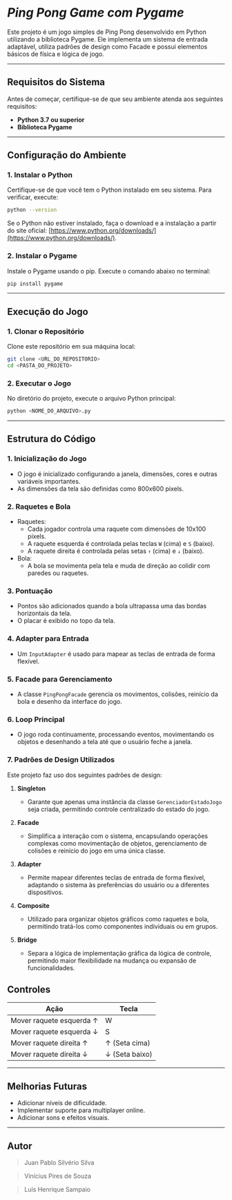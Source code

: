 # *Ping Pong Game com Pygame*

Este projeto é um jogo simples de Ping Pong desenvolvido em Python utilizando a biblioteca Pygame. Ele implementa um sistema de entrada adaptável, utiliza padrões de design como Facade e possui elementos básicos de física e lógica de jogo.

---

## Requisitos do Sistema

Antes de começar, certifique-se de que seu ambiente atenda aos seguintes requisitos:

- **Python 3.7 ou superior**
- **Biblioteca Pygame**

---

## Configuração do Ambiente

### 1. Instalar o Python
Certifique-se de que você tem o Python instalado em seu sistema. Para verificar, execute:
```bash
python --version
```
Se o Python não estiver instalado, faça o download e a instalação a partir do site oficial: [https://www.python.org/downloads/](https://www.python.org/downloads/).

### 2. Instalar o Pygame
Instale o Pygame usando o pip. Execute o comando abaixo no terminal:
```bash
pip install pygame
```

---

## Execução do Jogo

### 1. Clonar o Repositório
Clone este repositório em sua máquina local:
```bash
git clone <URL_DO_REPOSITORIO>
cd <PASTA_DO_PROJETO>
```

### 2. Executar o Jogo
No diretório do projeto, execute o arquivo Python principal:
```bash
python <NOME_DO_ARQUIVO>.py
```

---

## Estrutura do Código

### 1. **Inicialização do Jogo**
- O jogo é inicializado configurando a janela, dimensões, cores e outras variáveis importantes.
- As dimensões da tela são definidas como 800x600 pixels.

### 2. **Raquetes e Bola**
- Raquetes:
  - Cada jogador controla uma raquete com dimensões de 10x100 pixels.
  - A raquete esquerda é controlada pelas teclas `W` (cima) e `S` (baixo).
  - A raquete direita é controlada pelas setas `↑` (cima) e `↓` (baixo).
- Bola:
  - A bola se movimenta pela tela e muda de direção ao colidir com paredes ou raquetes.

### 3. **Pontuação**
- Pontos são adicionados quando a bola ultrapassa uma das bordas horizontais da tela.
- O placar é exibido no topo da tela.

### 4. **Adapter para Entrada**
- Um `InputAdapter` é usado para mapear as teclas de entrada de forma flexível.

### 5. **Facade para Gerenciamento**
- A classe `PingPongFacade` gerencia os movimentos, colisões, reinício da bola e desenho da interface do jogo.

### 6. **Loop Principal**
- O jogo roda continuamente, processando eventos, movimentando os objetos e desenhando a tela até que o usuário feche a janela.

### 7. **Padrões de Design Utilizados**

Este projeto faz uso dos seguintes padrões de design:

1. **Singleton**
   - Garante que apenas uma instância da classe `GerenciadorEstadoJogo` seja criada, permitindo controle centralizado do estado do jogo.

2. **Facade**
   - Simplifica a interação com o sistema, encapsulando operações complexas como movimentação de objetos, gerenciamento de colisões e reinício do jogo em uma única classe.

3. **Adapter**
   - Permite mapear diferentes teclas de entrada de forma flexível, adaptando o sistema às preferências do usuário ou a diferentes dispositivos.

4. **Composite**
   - Utilizado para organizar objetos gráficos como raquetes e bola, permitindo tratá-los como componentes individuais ou em grupos.

5. **Bridge**
   - Separa a lógica de implementação gráfica da lógica de controle, permitindo maior flexibilidade na mudança ou expansão de funcionalidades.


## Controles

| Ação                     | Tecla        |
|--------------------------|--------------|
| Mover raquete esquerda ↑ | W            |
| Mover raquete esquerda ↓ | S            |
| Mover raquete direita ↑  | ↑ (Seta cima)|
| Mover raquete direita ↓  | ↓ (Seta baixo)|

---

## Melhorias Futuras

- Adicionar níveis de dificuldade.
- Implementar suporte para multiplayer online.
- Adicionar sons e efeitos visuais.

---

## Autor
>Juan Pablo Silvério Silva

>Vinícius Pires de Souza

>Luís Henrique Sampaio

